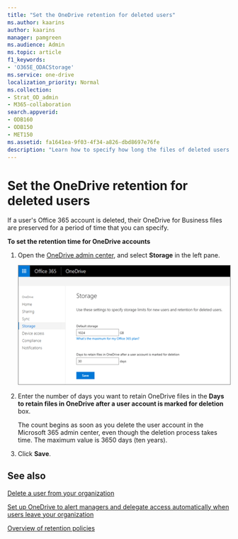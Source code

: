```yaml
---
title: "Set the OneDrive retention for deleted users"
ms.author: kaarins
author: kaarins
manager: pamgreen
ms.audience: Admin
ms.topic: article
f1_keywords:
- 'O365E_ODACStorage'
ms.service: one-drive
localization_priority: Normal
ms.collection: 
- Strat_OD_admin
- M365-collaboration
search.appverid:
- ODB160
- ODB150
- MET150
ms.assetid: fa1641ea-9f03-4f34-a826-dbd8697e76fe
description: "Learn how to specify how long the files of deleted users are preserved using the OneDrive admin center. "
---
```


# Set the OneDrive retention for deleted users

If a user's Office 365 account is deleted, their OneDrive for Business files are preserved for a period of time that you can specify.
  
 **To set the retention time for OneDrive accounts**
  
1. Open the [OneDrive admin center](https://admin.onedrive.com/?v=StorageSettings), and select **Storage** in the left pane. 
    
    ![The Storage page of the OneDrive admin center](media/15942b88-2f71-4c85-87ec-eb14b88f8f93.png)
  
2. Enter the number of days you want to retain OneDrive files in the **Days to retain files in OneDrive after a user account is marked for deletion** box. 
    
    The count begins as soon as you delete the user account in the Microsoft 365 admin center, even though the deletion process takes time. The maximum value is 3650 days (ten years).
    
3. Click **Save**.
    
## See also

[Delete a user from your organization](/office365/admin/add-users/delete-a-user)
  
[Set up OneDrive to alert managers and delegate access automatically when users leave your organization](http://go.microsoft.com/fwlink/p/?LinkId=798417&amp;clcid=0x409)
  
[Overview of retention policies](/office365/securitycompliance/retention-policies)


